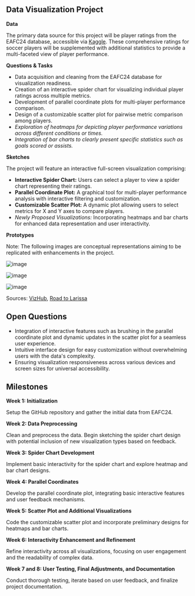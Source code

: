<h2>Data Visualization Project</h2>
<p><strong>Data</strong></p>
<p>The primary data source for this project will be player ratings from the EAFC24 database, accessible via <a href="https://www.kaggle.com/datasets/stefanoleone992/ea-sports-fc-24-complete-player-dataset">Kaggle</a>. These comprehensive ratings for soccer players will be supplemented with additional statistics to provide a multi-faceted view of player performance.</p>

<p><strong>Questions & Tasks</strong></p>
<ul>
  <li>Data acquisition and cleaning from the EAFC24 database for visualization readiness.</li>
  <li>Creation of an interactive spider chart for visualizing individual player ratings across multiple metrics.</li>
  <li>Development of parallel coordinate plots for multi-player performance comparison.</li>
  <li>Design of a customizable scatter plot for pairwise metric comparison among players.</li>
  <li><em>Exploration of heatmaps for depicting player performance variations across different conditions or times.</em></li>
  <li><em>Integration of bar charts to clearly present specific statistics such as goals scored or assists.</em></li>
</ul>

<p><strong>Sketches</strong></p>
<p>The project will feature an interactive full-screen visualization comprising:</p>
<ul>
  <li><strong>Interactive Spider Chart:</strong> Users can select a player to view a spider chart representing their ratings.</li>
  <li><strong>Parallel Coordinate Plot:</strong> A graphical tool for multi-player performance analysis with interactive filtering and customization.</li>
  <li><strong>Customizable Scatter Plot:</strong> A dynamic plot allowing users to select metrics for X and Y axes to compare players.</li>
  <li><em>Newly Proposed Visualizations:</em> Incorporating heatmaps and bar charts for enhanced data representation and user interactivity.</li>
</ul>

<p><strong>Prototypes</strong></p>
<p>Note: The following images are conceptual representations aiming to be replicated with enhancements in the project.</p>

![image](https://github.com/ayush-shinde/soccer-ratings-viz/assets/73592376/deaf1456-83d3-4126-925e-e46d281d9464)

![image](https://github.com/ayush-shinde/soccer-ratings-viz/assets/73592376/94b67a09-18c1-403b-ad28-03a38eebc65e)

![image](https://github.com/ayush-shinde/soccer-ratings-viz/assets/73592376/1bd568a9-90f2-4baf-b1dc-3ad9bfd49628)


<p>Sources: <a href="https://vizhub.com/yichenlilyc/99b510120dcc4b4c8100a0005ee632a1">VizHub</a>, <a href="https://blocks.roadtolarissa.com/syntagmatic/raw/3150059/index.html">Road to Larissa</a></p>

<h2>Open Questions</h2>
<ul>
  <li>Integration of interactive features such as brushing in the parallel coordinate plot and dynamic updates in the scatter plot for a seamless user experience.</li>
  <li>Intuitive interface design for easy customization without overwhelming users with the data's complexity.</li>
  <li>Ensuring visualization responsiveness across various devices and screen sizes for universal accessibility.</li>
</ul>

<h2>Milestones</h2>
<p><strong>Week 1: Initialization</strong></p>
<p>Setup the GitHub repository and gather the initial data from EAFC24.</p>
<p><strong>Week 2: Data Preprocessing</strong></p>
<p>Clean and preprocess the data. Begin sketching the spider chart design with potential inclusion of new visualization types based on feedback.</p>
<p><strong>Week 3: Spider Chart Development</strong></p>
<p>Implement basic interactivity for the spider chart and explore heatmap and bar chart designs.</p>
<p><strong>Week 4: Parallel Coordinates</strong></p>
<p>Develop the parallel coordinate plot, integrating basic interactive features and user feedback mechanisms.</p>
<p><strong>Week 5: Scatter Plot and Additional Visualizations</strong></p>
<p>Code the customizable scatter plot and incorporate preliminary designs for heatmaps and bar charts.</p>
<p><strong>Week 6: Interactivity Enhancement and Refinement</strong></p>
<p>Refine interactivity across all visualizations, focusing on user engagement and the readability of complex data.</p>
<p><strong>Week 7 and 8: User Testing, Final Adjustments, and Documentation</strong></p>
<p>Conduct thorough testing, iterate based on user feedback, and finalize project documentation.</p>
